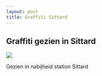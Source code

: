 ```yaml
---
layout: post
title: Graffiti Sittard
---
```


## Graffiti gezien in Sittard

![](/thunder/img/IMGP6512-3.jpg)

Gezien in nabijheid station Sittard
